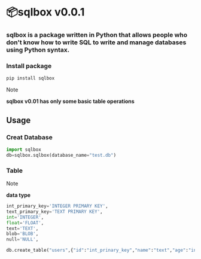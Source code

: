 # 📦sqlbox v0.0.1
### sqlbox is a package written in Python that allows people who don't know how to write SQL to write and manage databases using Python syntax.
### Install package
```py
pip install sqlbox
```
> [!NOTE]
> **sqlbox v0.01 has only some basic table operations**
## Usage
### Creat Database
```py
import sqlbox
db=sqlbox.sqlbox(database_name="test.db")
```
### Table
> [!NOTE]
> **data type**<br>
> ```py
> int_primary_key='INTEGER PRIMARY KEY', 
> text_primary_key='TEXT PRIMARY KEY',
> int='INTEGER',
> float='FLOAT',
> text='TEXT',
> blob='BLOB',
> null='NULL',    

```py
db.create_table("users",{"id":"int_prinary_key","name":"text","age":"int"})
```
